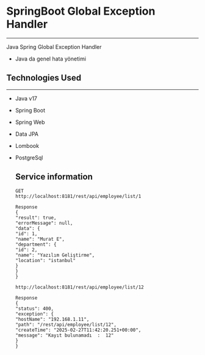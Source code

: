 <h1>SpringBoot Global Exception Handler</h1>
<hr><p>Java Spring Global Exception Handler</p><ul>
<li>Java da genel hata yönetimi</li>
</ul><h2>Technologies Used</h2>
<hr><ul>
<li>Java v17</li>
</ul><ul>
<li>Spring Boot</li>
</ul><ul>
<li>Spring Web</li>
</ul><ul>
<li>Data JPA</li>
</ul><ul>
<li>Lombook</li>
</ul><ul>
<li>PostgreSql</li>

## Service information
```
GET
http://localhost:8181/rest/api/employee/list/1

Response
{
"result": true,
"errorMessage": null,
"data": {
"id": 1,
"name": "Murat E",
"department": {
"id": 2,
"name": "Yazılım Geliştirme",
"location": "istanbul"
}
}
}

http://localhost:8181/rest/api/employee/list/12

Response
{
"status": 400,
"exception": {
"hostName": "192.168.1.11",
"path": "/rest/api/employee/list/12",
"createTime": "2025-02-27T11:42:20.251+00:00",
"message": "Kayıt bulunamadı  :  12"
}
}